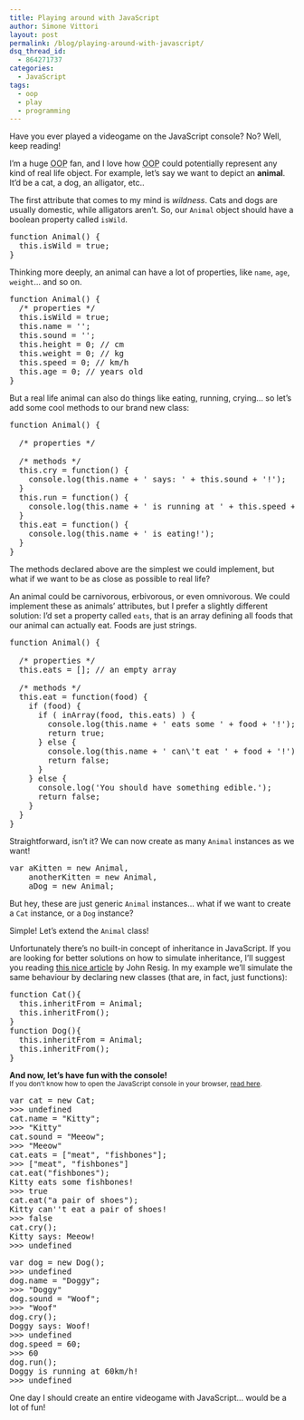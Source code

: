 ```yaml
---
title: Playing around with JavaScript
author: Simone Vittori
layout: post
permalink: /blog/playing-around-with-javascript/
dsq_thread_id:
  - 864271737
categories:
  - JavaScript
tags:
  - oop
  - play
  - programming
---
```

<div id="jbID-38" class="jbPost">
  <p>
    Have you ever played a videogame on the JavaScript console? No? Well, keep reading!
  </p>
  
  <p>
    I&#8217;m a huge <abbr title="Object Oriented Programming">OOP</abbr> fan, and I love how <abbr title="Object Oriented Programming">OOP</abbr> could potentially represent any kind of real life object. For example, let&#8217;s say we want to depict an <strong>animal</strong>. It&#8217;d be a cat, a dog, an alligator, etc..
  </p>
  
  <p>
    The first attribute that comes to my mind is <em>wildness</em>. Cats and dogs are usually domestic, while alligators aren&#8217;t. So, our <code>Animal</code> object should have a boolean property called <code>isWild</code>.
  </p>
  
  <pre>function Animal() { 
  this.isWild = true; 
}</pre>
  
  <p>
    Thinking more deeply, an animal can have a lot of properties, like <code>name</code>, <code>age</code>, <code>weight</code>&#8230; and so on.
  </p>
  
  <pre>function Animal() { 
  /* properties */ 
  this.isWild = true; 
  this.name = ''; 
  this.sound = '';
  this.height = 0; // cm 
  this.weight = 0; // kg 
  this.speed = 0; // km/h 
  this.age = 0; // years old 
}</pre>
  
  <p>
    But a real life animal can also do things like eating, running, crying&#8230; so let&#8217;s add some cool methods to our brand new class:
  </p>
  
  <pre>function Animal() {

  /* properties */ 

  /* methods */
  this.cry = function() { 
    console.log(this.name + ' says: ' + this.sound + '!'); 
  }
  this.run = function() { 
    console.log(this.name + ' is running at ' + this.speed + 'km/h!');
  }
  this.eat = function() { 
    console.log(this.name + ' is eating!'); 
  }
}</pre>
  
  <p>
    The methods declared above are the simplest we could implement, but what if we want to be as close as possible to real life?
  </p>
  
  <p>
    An animal could be carnivorous, erbivorous, or even omnivorous. We could implement these as animals&#8217; attributes, but I prefer a slightly different solution: I&#8217;d set a property called <code>eats</code>, that is an array defining all foods that our animal can actually eat. Foods are just strings.
  </p>
  
  <pre>function Animal() { 

  /* properties */ 
  this.eats = []; // an empty array

  /* methods */ 
  this.eat = function(food) { 
    if (food) { 
      if ( inArray(food, this.eats) ) { 
        console.log(this.name + ' eats some ' + food + '!'); 
        return true; 
      } else { 
        console.log(this.name + ' can\'t eat ' + food + '!'); 
        return false; 
      } 
    } else { 
      console.log('You should have something edible.'); 
      return false; 
    } 
  }
}</pre>
  
  <p>
    Straightforward, isn&#8217;t it? We can now create as many <code>Animal</code> instances as we want!
  </p>
  
  <pre>var aKitten = new Animal,
    anotherKitten = new Animal,
    aDog = new Animal;</pre>
  
  <p>
    But hey, these are just generic <code>Animal</code> instances&#8230; what if we want to create a <code>Cat</code> instance, or a <code>Dog</code> instance?
  </p>
  
  <p>
    Simple! Let&#8217;s extend the <code>Animal</code> class!
  </p>
  
  <p>
    Unfortunately there&#8217;s no built-in concept of inheritance in JavaScript. If you are looking for better solutions on how to simulate inheritance, I&#8217;ll suggest you reading <a title="Simple JavaScript inheritance" href="http://ejohn.org/blog/simple-javascript-inheritance/">this nice article</a> by John Resig. In my example we&#8217;ll simulate the same behaviour by declaring new classes (that are, in fact, just functions):
  </p>
  
  <pre>function Cat(){ 
  this.inheritFrom = Animal; 
  this.inheritFrom(); 
} 
function Dog(){ 
  this.inheritFrom = Animal; 
  this.inheritFrom(); 
}</pre>
  
  <p>
    <strong>And now, let&#8217;s have fun with the console!</strong><br /> <small>If you don&#8217;t know how to open the JavaScript console in your browser, <a title="How to open the JavaScript console" href="http://webmasters.stackexchange.com/questions/8525/how-to-open-the-javascript-console-in-different-browsers" target="_blank">read here</a>.</small>
  </p>
  
  <pre>var cat = new Cat; 
&gt;&gt;&gt; undefined 
cat.name = "Kitty"; 
&gt;&gt;&gt; "Kitty"
cat.sound = "Meeow";
&gt;&gt;&gt; "Meeow"
cat.eats = ["meat", "fishbones"];
&gt;&gt;&gt; ["meat", "fishbones"]
cat.eat("fishbones");
Kitty eats some fishbones! 
&gt;&gt;&gt; true
cat.eat("a pair of shoes"); 
Kitty can''t eat a pair of shoes! 
&gt;&gt;&gt; false
cat.cry();
Kitty says: Meeow!
&gt;&gt;&gt; undefined</pre>
  
  <pre>var dog = new Dog();
&gt;&gt;&gt; undefined
dog.name = "Doggy";
&gt;&gt;&gt; "Doggy"
dog.sound = "Woof";
&gt;&gt;&gt; "Woof"
dog.cry();
Doggy says: Woof!
&gt;&gt;&gt; undefined
dog.speed = 60;
&gt;&gt;&gt; 60
dog.run();
Doggy is running at 60km/h!
&gt;&gt;&gt; undefined</pre>
  
  <p>
    One day I should create an entire videogame with JavaScript&#8230; would be a lot of fun!
  </p>
</div>